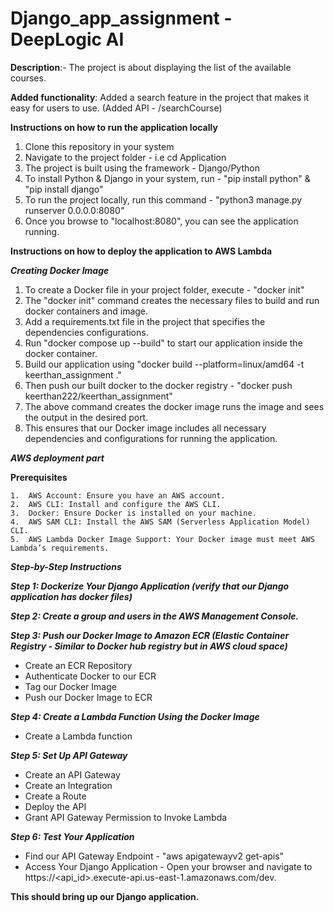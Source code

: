 # Django_app_assignment - DeepLogic AI

 **Description**:- The project is about displaying the list of the available courses.
 
 **Added functionality**: Added a search feature in the project that makes it easy for users to use. (Added API - /searchCourse)

 **Instructions on how to run the application locally**

 1) Clone this repository in your system
 2) Navigate to the project folder - i.e cd Application
 3) The project is built using the framework - Django/Python
 4) To install Python & Django in your system, run - "pip install python" & "pip install django"
 5) To run the project locally, run this command - "python3 manage.py runserver 0.0.0.0:8080"
 6) Once you browse to "localhost:8080", you can see the application running.


**Instructions on how to deploy the application to AWS Lambda**

***Creating Docker Image***
1) To create a Docker file in your project folder, execute - "docker init"
2) The "docker init" command creates the necessary files to build and run docker containers and image.
3) Add a requirements.txt file in the project that specifies the dependencies configurations.
4) Run "docker compose up --build" to start our application inside the docker container.
5) Build our application using "docker build --platform=linux/amd64 -t keerthan_assignment ."
6) Then push our built docker to the docker registry - "docker push keerthan222/keerthan_assignment"
7) The above command creates the docker image runs the image and sees the output in the desired port.
8) This ensures that our Docker image includes all necessary dependencies and configurations for running the application.

***AWS deployment part***

****Prerequisites****

	1.	AWS Account: Ensure you have an AWS account.
	2.	AWS CLI: Install and configure the AWS CLI.
	3.	Docker: Ensure Docker is installed on your machine.
	4.	AWS SAM CLI: Install the AWS SAM (Serverless Application Model) CLI.
	5.	AWS Lambda Docker Image Support: Your Docker image must meet AWS Lambda’s requirements.

***Step-by-Step Instructions***

***Step 1: Dockerize Your Django Application (verify that our Django application has docker files)***

***Step 2: Create a group and users in the AWS Management Console.***

***Step 3: Push our Docker Image to Amazon ECR (Elastic Container Registry - Similar to Docker hub registry but in AWS cloud space)***
- Create an ECR Repository
- Authenticate Docker to our ECR
- Tag our Docker Image
- Push our Docker Image to ECR

***Step 4: Create a Lambda Function Using the Docker Image***
- Create a Lambda function

***Step 5: Set Up API Gateway***
- Create an API Gateway
- Create an Integration
- Create a Route
- Deploy the API
- Grant API Gateway Permission to Invoke Lambda

***Step 6: Test Your Application***
- Find our API Gateway Endpoint - "aws apigatewayv2 get-apis"
- Access Your Django Application - Open your browser and navigate to https://<api_id>.execute-api.us-east-1.amazonaws.com/dev.

**This should bring up our Django application.**
